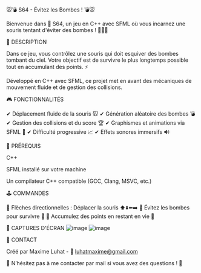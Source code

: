 🐭💣 S64 - Évitez les Bombes ! 💣🐭

Bienvenue dans 🚀 S64, un jeu en C++ avec SFML où vous incarnez une souris tentant d'éviter des bombes ! 🏃‍♂️💥

📝 DESCRIPTION

Dans ce jeu, vous contrôlez une souris qui doit esquiver des bombes tombant du ciel. Votre objectif est de survivre le plus longtemps possible tout en accumulant des points. ⚡

Développé en C++ avec SFML, ce projet met en avant des mécaniques de mouvement fluide et de gestion des collisions.

🎮 FONCTIONNALITÉS

✔ Déplacement fluide de la souris 🐭
✔ Génération aléatoire des bombes 💣
✔ Gestion des collisions et du score 🏆
✔ Graphismes et animations via SFML 🎨
✔ Difficulté progressive 📈
✔ Effets sonores immersifs 🔊


📌 PRÉREQUIS

C++

SFML installé sur votre machine

Un compilateur C++ compatible (GCC, Clang, MSVC, etc.)

🕹 COMMANDES

🔹 Flèches directionnelles : Déplacer la souris ⬆️⬇️⬅️➡️
🔹 Évitez les bombes pour survivre 💨
🔹 Accumulez des points en restant en vie 🎯

📸 CAPTURES D'ÉCRAN
![image](https://github.com/user-attachments/assets/7b5a96e7-a2c4-4b04-98f9-325a4242ac0d)
![image](https://github.com/user-attachments/assets/b8d15282-4697-4459-baa6-7fe53c8487ab)

📧 CONTACT

Créé par Maxime Luhat - 📩 luhatmaxime@gmail.com

📢 N’hésitez pas à me contacter par mail si vous avez des questions ! 🚀

